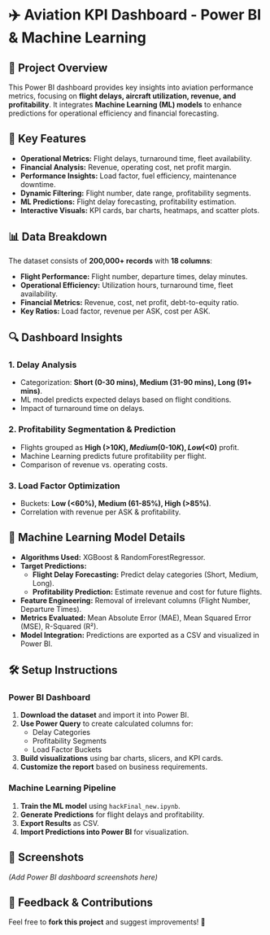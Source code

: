 # ✈️ Aviation KPI Dashboard - Power BI & Machine Learning

## 📌 Project Overview
This Power BI dashboard provides key insights into aviation performance metrics, focusing on **flight delays, aircraft utilization, revenue, and profitability**. It integrates **Machine Learning (ML) models** to enhance predictions for operational efficiency and financial forecasting.

## 🚀 Key Features
- **Operational Metrics:** Flight delays, turnaround time, fleet availability.
- **Financial Analysis:** Revenue, operating cost, net profit margin.
- **Performance Insights:** Load factor, fuel efficiency, maintenance downtime.
- **Dynamic Filtering:** Flight number, date range, profitability segments.
- **ML Predictions:** Flight delay forecasting, profitability estimation.
- **Interactive Visuals:** KPI cards, bar charts, heatmaps, and scatter plots.

## 📊 Data Breakdown
The dataset consists of **200,000+ records** with **18 columns**:
- **Flight Performance:** Flight number, departure times, delay minutes.
- **Operational Efficiency:** Utilization hours, turnaround time, fleet availability.
- **Financial Metrics:** Revenue, cost, net profit, debt-to-equity ratio.
- **Key Ratios:** Load factor, revenue per ASK, cost per ASK.

## 🔍 Dashboard Insights
### **1. Delay Analysis**
- Categorization: **Short (0-30 mins), Medium (31-90 mins), Long (91+ mins)**.
- ML model predicts expected delays based on flight conditions.
- Impact of turnaround time on delays.

### **2. Profitability Segmentation & Prediction**
- Flights grouped as **High (>$10K), Medium ($0-$10K), Low (<$0)** profit.
- Machine Learning predicts future profitability per flight.
- Comparison of revenue vs. operating costs.

### **3. Load Factor Optimization**
- Buckets: **Low (<60%), Medium (61-85%), High (>85%)**.
- Correlation with revenue per ASK & profitability.

## 🤖 Machine Learning Model Details
- **Algorithms Used:** XGBoost & RandomForestRegressor.
- **Target Predictions:**
  - **Flight Delay Forecasting:** Predict delay categories (Short, Medium, Long).
  - **Profitability Prediction:** Estimate revenue and cost for future flights.
- **Feature Engineering:** Removal of irrelevant columns (Flight Number, Departure Times).
- **Metrics Evaluated:** Mean Absolute Error (MAE), Mean Squared Error (MSE), R-Squared (R²).
- **Model Integration:** Predictions are exported as a CSV and visualized in Power BI.

## 🛠️ Setup Instructions
### **Power BI Dashboard**
1. **Download the dataset** and import it into Power BI.
2. **Use Power Query** to create calculated columns for:
   - Delay Categories
   - Profitability Segments
   - Load Factor Buckets
3. **Build visualizations** using bar charts, slicers, and KPI cards.
4. **Customize the report** based on business requirements.

### **Machine Learning Pipeline**
1. **Train the ML model** using `hackFinal_new.ipynb`.
2. **Generate Predictions** for flight delays and profitability.
3. **Export Results** as CSV.
4. **Import Predictions into Power BI** for visualization.

## 📸 Screenshots
*(Add Power BI dashboard screenshots here)*

## 📢 Feedback & Contributions
Feel free to **fork this project** and suggest improvements! 🚀


